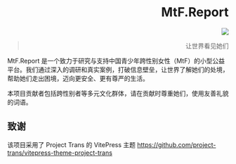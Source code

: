 <!--markdownlint-disable MD028 MD033 MD036 MD041 MD045-->

<div align="right">

# MtF.Report

<img src="https://komarev.com/ghpvc/?username=mtfreport" />

> 让世界看见她们

</div>

MtF.Report 是一个致力于研究与支持中国青少年跨性别女性（MtF）的小型公益平台。我们通过深入的调研和真实案例，打破信息壁垒，让世界了解她们的处境，帮助她们走出困境，迈向更安全、更有尊严的生活。

本项目贡献者包括跨性别者等多元文化群体，请在贡献时尊重她们，使用友善礼貌的词语。

## 致谢

该项目采用了 Project Trans 的 VitePress 主题 <https://github.com/project-trans/vitepress-theme-project-trans>
